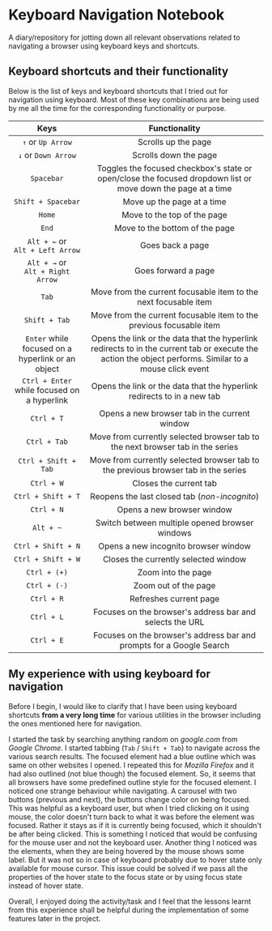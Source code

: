 # Keyboard Navigation Notebook

A diary/repository for jotting down all relevant observations related to navigating a browser using keyboard keys and shortcuts.

## Keyboard shortcuts and their functionality

Below is the list of keys and keyboard shortcuts that I tried out for navigation using keyboard. Most of these key combinations are being used by me all the time for the corresponding functionality or purpose.

| Keys | Functionality |
| :---: | :---: |
| `↑` or `Up Arrow` | Scrolls up the page |
| `↓` or `Down Arrow` | Scrolls down the page |
| `Spacebar` | Toggles the focused checkbox's state or open/close the focused dropdown list or move down the page at a time |
| `Shift + Spacebar` | Move up the page at a time |
| `Home` | Move to the top of the page |
| `End` | Move to the bottom of the page |
| `Alt + ←` or <br> `Alt + Left Arrow` | Goes back a page |
| `Alt + →` or <br> `Alt + Right Arrow` | Goes forward a page |
| `Tab` | Move from the current focusable item to the next focusable item |
| `Shift + Tab` | Move from the current focusable item to the previous focusable item |
| `Enter` while focused on a hyperlink or an object | Opens the link or the data that the hyperlink redirects to in the current tab or execute the action the object performs. Similar to a mouse click event |
| `Ctrl + Enter` while focused on a hyperlink | Opens the link or the data that the hyperlink redirects to in a new tab |
| `Ctrl + T` | Opens a new browser tab in the current window |
| `Ctrl + Tab` | Move from currently selected browser tab to the next browser tab in the series |
| `Ctrl + Shift + Tab` | Move from currently selected browser tab to the previous browser tab in the series |
| `Ctrl + W` | Closes the current tab |
| `Ctrl + Shift + T` | Reopens the last closed tab (_non-incognito_) |
| `Ctrl + N` | Opens a new browser window |
| `Alt + ~` | Switch between multiple opened browser windows |
| `Ctrl + Shift + N` | Opens a new incognito browser window |
| `Ctrl + Shift + W` | Closes the currently selected window |
| `Ctrl + (+)` | Zoom into the page |
| `Ctrl + (-)` | Zoom out of the page |
| `Ctrl + R` | Refreshes current page |
| `Ctrl + L` | Focuses on the browser's address bar and selects the URL |
| `Ctrl + E` | Focuses on the browser's address bar and prompts for a Google Search |

## My experience with using keyboard for navigation

Before I begin, I would like to clarify that I have been using keyboard shortcuts **from a very long time** for various utilities in the browser including the ones mentioned here for navigation.

I started the task by searching anything random on _google.com_ from _Google Chrome_. I started tabbing (`Tab` / `Shift + Tab`) to navigate across the various search results. The focused element had a blue outline which was same on other websites I opened. I repeated this for _Mozilla Firefox_ and it had also outlined (not blue though) the focused element. So, it seems that all browsers have some predefined outline style for the focused element. I noticed one strange behaviour while navigating. A carousel with two buttons (previous and next), the buttons change color on being focused. This was helpful as a keyboard user, but when I tried clicking on it using mouse, the color doesn't turn back to what it was before the element was focused. Rather it stays as if it is currently being focused, which it shouldn't be after being clicked. This is something I noticed that would be confusing for the mouse user and not the keyboard user. Another thing I noticed was the elements, when they are being hovered by the mouse shows some label. But it was not so in case of keyboard probably due to hover state only available for mouse cursor. This issue could be solved if we pass all the properties of the hover state to the focus state or by using focus state instead of hover state.

Overall, I enjoyed doing the activity/task and I feel that the lessons learnt from this experience shall be helpful during the implementation of some features later in the project.

<!-- I've been mostly using keyboard for navigation (and other purposes) for a very long time. I didn't like switching back and forth between keyboard and mousepad and as a web developer, most of my time was utilized in writing enormous lines of CSS and JavaScript so I got more used to keyboard than mouse. -->

<!-- Although, mouse as an input device, was intended to make navigation more convenient and there is some functionality that only mouse can offer such as allowing free movement of cursor on the screen. But what I personally feel is that most of the functionality which both the keyboard and the mouse have in common could be performed using keyboard in a much better and efficient manner. The user simply has to move his or her fingers across the keyboard and press the required key or key combination to perform the desired action. Keyboards can do pretty much anything, from moving across the page and selecting or opening objects/buttons/links to opening and closing tabs or browser windows and switching across them. -->

<!-- However, I feel that it might take some time for anyone to get used to the keyboard's way of navigation. -->

<!-- Provided all this, I am pretty sure that if a person gets used to the keyboard's way of navigation, he or she will definitely like it and would prefer to use it over mousepad. Apart from all of the above, I use keyboard for other things, even for doing things outside the scope of the browser such as switching between apps using `Alt + Tab` to switch between apps, `Ctrl + ALt + T` to open the terminal, `Ctrl + Shift + N` to create a new folder and many other tasks.  -->

